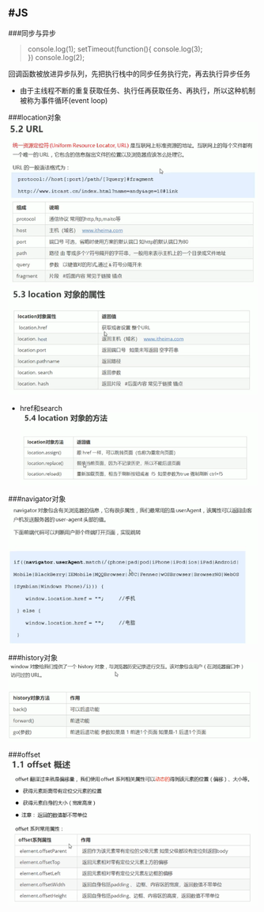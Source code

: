 #JS
---
###同步与异步
> console.log(1);
> setTimeout(function(){
>  console.log(3);  
> })
> console.log(2);

回调函数被放进异步队列，先把执行栈中的同步任务执行完，再去执行异步任务
- 由于主线程不断的重复获取任务、执行任再获取任务、再执行，所以这种机制被称为事件循环(event loop)

###location对象
![](images/location0.png)
![](images/location1.png)
- href和search
![](images/location2.png)

###navigator对象
![](images/navigator0.png)

###history对象
![](images/history0.png)

###offset
![](images/offset0.png)